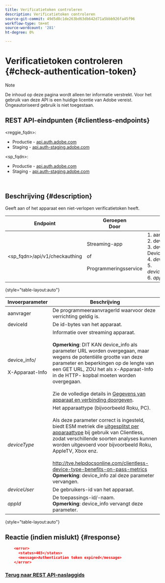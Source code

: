 ```yaml
---
title: Verificatietoken controleren
description: Verificatietoken controleren
source-git-commit: 49d5d8c1de263bd63db642d71a5bbb926fa45f96
workflow-type: tm+mt
source-wordcount: '281'
ht-degree: 0%

---
```



# Verificatietoken controleren {#check-authentication-token}

>[!NOTE]
>
>De inhoud op deze pagina wordt alleen ter informatie verstrekt. Voor het gebruik van deze API is een huidige licentie van Adobe vereist. Ongeautoriseerd gebruik is niet toegestaan.

## REST API-eindpunten {#clientless-endpoints}

&lt;reggie_fqdn>:

* Productie - [api.auth.adobe.com](http://api.auth.adobe.com/)
* Staging - [api.auth-staging.adobe.com](http://api.auth-staging.adobe.com/)

&lt;sp_fqdn>:

* Productie - [api.auth.adobe.com](http://api.auth.adobe.com/)
* Staging - [api.auth-staging.adobe.com](http://api.auth-staging.adobe.com/)

</br>

## Beschrijving {#description}

Geeft aan of het apparaat een niet-verlopen verificatietoken heeft.

| Endpoint | Geroepen  </br>Door | Invoer   </br>Params | HTTP  </br>Methode | Antwoord | HTTP  </br>Antwoord |
| --- | --- | --- | --- | --- | --- |
| &lt;sp_fqdn>/api/v1/checkauthing | Streaming-app</br></br>of</br></br>Programmeringsservice | 1. aanvrager (verplicht)</br>2.  deviceId (verplicht)</br>3.  device_info/X-Device-Info (verplicht)</br>4.  _deviceType_ </br>5.  _deviceUser_ (Afgekeurd)</br>6.  _appId_ (Afgekeurd) | GET | XML of JSON met foutdetails als dit mislukt. | 200 - Succes   </br>403 - Geen succes |

{style=&quot;table-layout:auto&quot;}


| Invoerparameter | Beschrijving |
| --- | --- |
| aanvrager | De programmeeraanvragerId waarvoor deze verrichting geldig is. |
| deviceId | De id-bytes van het apparaat. |
| device_info/</br></br>X-Apparaat-Info | Informatie over streaming apparaat.</br></br>**Opmerking**: DIT KAN device_info als parameter URL worden overgegaan, maar wegens de potentiële grootte van deze parameter en beperkingen op de lengte van een GET URL, ZOU het als x-Apparaat-Info in de HTTP- kopbal moeten worden overgegaan. </br></br>Zie de volledige details in [Gegevens van apparaat en verbinding doorgeven](http://tve.helpdocsonline.com/passing-device-information). |
| _deviceType_ | Het apparaattype (bijvoorbeeld Roku, PC).</br></br>Als deze parameter correct is ingesteld, biedt ESM metriek die [uitgesplitst per apparaattype](http://tve.helpdocsonline.com/esm-overview$clientless_device_type) bij gebruik van Clientless, zodat verschillende soorten analyses kunnen worden uitgevoerd voor bijvoorbeeld Roku, AppleTV, Xbox enz.</br></br>http://tve.helpdocsonline.com/clientless-device-type-benefits-on-pass-metrics </br>**Opmerking**: device_info zal deze parameter vervangen. |
| _deviceUser_ | De gebruikers-id van het apparaat. |
| _appId_ | De toepassings-id/-naam.</br>**Opmerking**: device_info vervangt deze parameter. |

{style=&quot;table-layout:auto&quot;}


## Reactie (indien mislukt) {#response}

```JSON
    <error>
      <status>403</status>
      <message>Authentication token expired</message>
    </error>
```

### [Terug naar REST API-naslaggids](http://tve.helpdocsonline.com/rest-api-reference)
